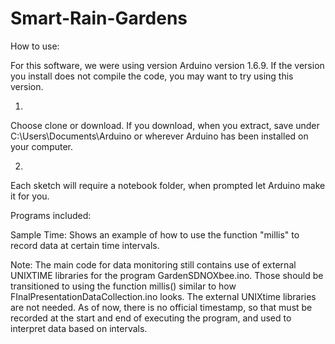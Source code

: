 # Smart-Rain-Gardens

How to use:

For this software, we were using version Arduino version 1.6.9.  If the version you install does not compile the code, you may want to try using this version.

1)
Choose clone or download.  If you download, when you extract, save under C:\Users\Documents\Arduino or wherever Arduino has been installed on your computer.

2)
Each sketch will require a notebook folder, when prompted let Arduino make it for you.


Programs included:

Sample Time:  Shows an example of how to use the function "millis" to record data at certain time intervals.


Note: The main code for data monitoring still contains use of external UNIXTIME libraries for the program GardenSDNOXbee.ino.  Those should be transitioned to using the function millis() similar to how FInalPresentationDataCollection.ino looks.  The external UNIXtime libraries are not needed.  As of now, there is no official timestamp, so that must be recorded at the start and end of executing the program, and used to interpret data based on intervals.
